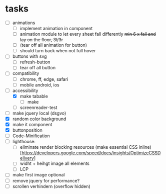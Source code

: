 # tasks
- [ ] animations
  - [ ] implement animation in component
  - [ ] animation module to let every sheet fall differently ~~min 6 x fall and lay on the floor, 3l/3r~~
  - [ ] (tear off all animation for button)
  - [ ] should turn back when not full hover
- [ ] buttons with svg
  - [ ] refresh-button
  - [ ] tear off all button
- [ ] compatibility
  - [ ] chrome, ff, edge, safari
  - [ ] mobile android, ios
- [ ] accessibility
  - [x] make tabable
    - [ ] make 
  - [ ] screenreader-test
- [ ] make jquery local (dsgvo)
- [x] random color background
- [x] make it component
- [x] buttonposition
- [ ] Code-Minification
- [ ] lighthouse:
  - [ ] eliminate render blocking resources (make essential CSS inline) [https://developers.google.com/speed/docs/insights/OptimizeCSSDelivery]
  - [ ] widht + heihgt image all elements
  - [ ] LCP
- [ ] make first image optional
- [ ] remove jquery for performance?
- [ ] scrollen verhindern (overflow hidden)